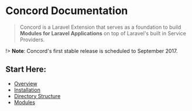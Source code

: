 # Concord Documentation

> Concord is a Laravel Extension that serves as a foundation to build **Modules for Laravel Applications** on top of Laravel's built in Service Providers.

!> **Note**: Concord's first stable release is scheduled to September 2017.

## Start Here:

- [Overview](overview.md)
- [Installation](installation.md)
- [Directory Structure](directory-structure.md)
- [Modules](modules.md)

